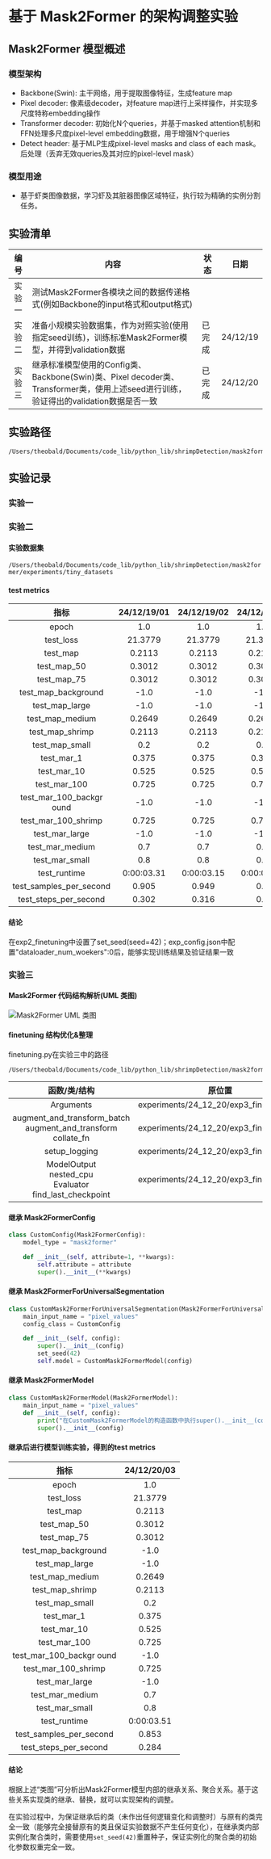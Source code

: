 # 基于 Mask2Former 的架构调整实验
## Mask2Former 模型概述
### 模型架构
- Backbone(Swin): 主干网络，用于提取图像特征，生成feature map
- Pixel decoder: 像素级decoder，对feature map进行上采样操作，并实现多尺度特称embedding操作
- Transformer decoder: 初始化N个queries，并基于masked attention机制和FFN处理多尺度pixel-level embedding数据，用于增强N个queries
- Detect header: 基于MLP生成pixel-level masks and class of each mask。后处理（丢弃无效queries及其对应的pixel-level mask）

### 模型用途
- 基于虾类图像数据，学习虾及其脏器图像区域特征，执行较为精确的实例分割任务。

## 实验清单
| 编号  | 内容                                                                                             | 状态  |    日期     |
|:---:|------------------------------------------------------------------------------------------------|-----|:---------:|
| 实验一 | 测试Mask2Former各模块之间的数据传递格式(例如Backbone的input格式和output格式)                                         |     |           |
| 实验二 | 准备小规模实验数据集，作为对照实验(使用指定seed训练)，训练标准Mask2Former模型，并得到validation数据                                | 已完成 | 24/12/19  |
| 实验三 | 继承标准模型使用的Config类、Backbone(Swin)类、Pixel decoder类、Transformer类，使用上述seed进行训练，验证得出的validation数据是否一致 | 已完成 | 24/12/20  |

## 实验路径
``` 
/Users/theobald/Documents/code_lib/python_lib/shrimpDetection/mask2former/experiments
```

## 实验记录
### 实验一
### 实验二
#### 实验数据集
```/Users/theobald/Documents/code_lib/python_lib/shrimpDetection/mask2former/experiments/tiny_datasets ```
#### test metrics

  |            指标            | 24/12/19/01 | 24/12/19/02 | 24/12/19/03 |
  |:------------------------:|:-----------:|:----------:|:----------:|
  |          epoch           |     1.0     |     1.0    |     1.0    |
  |        test_loss         |   21.3779   |   21.3779  |   21.3779  |
  |         test_map         |   0.2113    |   0.2113   |   0.2113   |
  |       test_map_50        |   0.3012    |   0.3012   |   0.3012   |
  |       test_map_75        |   0.3012    |   0.3012   |   0.3012   |
  |   test_map_background    |    -1.0     |    -1.0    |    -1.0    |
  |      test_map_large      |    -1.0     |    -1.0    |    -1.0    |
  |     test_map_medium      |   0.2649    |   0.2649   |   0.2649   |
  |     test_map_shrimp      |   0.2113    |   0.2113   |   0.2113   |
  |      test_map_small      |     0.2     |     0.2    |     0.2    |
  |        test_mar_1        |    0.375    |    0.375   |    0.375   |
  |       test_mar_10        |    0.525    |    0.525   |    0.525   |
  |       test_mar_100       |    0.725    |    0.725   |    0.725   |
  | test_mar_100_backgr ound |    -1.0     |    -1.0    |    -1.0    |
  |   test_mar_100_shrimp    |    0.725    |    0.725   |    0.725   |
  |      test_mar_large      |    -1.0     |    -1.0    |    -1.0    |
  |     test_mar_medium      |     0.7     |     0.7    |     0.7    |
  |      test_mar_small      |     0.8     |     0.8    |     0.8    |
  |       test_runtime       | 0:00:03.31  | 0:00:03.15 | 0:00:03.33 |
  | test_samples_per_second  |    0.905    |    0.949   |     0.9    |
  |  test_steps_per_second   |    0.302    |   0.316    |    0.3     |

#### 结论
在exp2_finetuning中设置了set_seed(seed=42)；exp_config.json中配置"dataloader_num_woekers":0后，能够实现训练结果及验证结果一致

### 实验三
#### Mask2Former 代码结构解析(UML 类图)
![Mask2Former UML 类图](Mask2FormerArchitecture.png)
#### finetuning 结构优化&整理
finetuning.py在实验三中的路径
```
/Users/theobald/Documents/code_lib/python_lib/shrimpDetection/mask2former/experiments/24_12_20/exp3_finetuning.py
```
|                                函数/类/结构                                 | 原位置                                     | 现位置                                        |
|:----------------------------------------------------------------------:|-----------------------------------------|--------------------------------------------|
|                               Arguments                                | experiments/24_12_20/exp3_finetuning.py | experiments/utils/arguments.py             |
| augment_and_transform_batch <br> augment_and_transform <br> collate_fn | experiments/24_12_20/exp3_finetuning.py | experiments/utils/augment_and_transform.py |
|                             setup_logging                              | experiments/24_12_20/exp3_finetuning.py | experiments/utils/log.py                   |
| ModelOutput <br> nested_cpu <br> Evaluator <br> find_last_checkpoint   | experiments/24_12_20/exp3_finetuning.py | experiments/utils/model_essential_part.py  |
#### 继承 Mask2FormerConfig
```python
class CustomConfig(Mask2FormerConfig):
    model_type = "mask2former"

    def __init__(self, attribute=1, **kwargs):
        self.attribute = attribute
        super().__init__(**kwargs)
```
#### 继承 Mask2FormerForUniversalSegmentation
```python
class CustomMask2FormerForUniversalSegmentation(Mask2FormerForUniversalSegmentation):
    main_input_name = "pixel_values"
    config_class = CustomConfig

    def __init__(self, config):
        super().__init__(config)
        set_seed(42)
        self.model = CustomMask2FormerModel(config)
```
#### 继承 Mask2FormerModel
```python
class CustomMask2FormerModel(Mask2FormerModel):
    main_input_name = "pixel_values"
    def __init__(self, config):
        print("在CustomMask2FormerModel的构造函数中执行super().__init__(config)")
        super().__init__(config)
```
#### 继承后进行模型训练实验，得到的test metrics

  |            指标            | 24/12/20/03 |
  |:------------------------:|:-----------:|
  |          epoch           |     1.0     |
  |        test_loss         |   21.3779   |
  |         test_map         |   0.2113    |
  |       test_map_50        |   0.3012    |
  |       test_map_75        |   0.3012    |
  |   test_map_background    |    -1.0     |
  |      test_map_large      |    -1.0     |
  |     test_map_medium      |   0.2649    |
  |     test_map_shrimp      |   0.2113    |
  |      test_map_small      |     0.2     |
  |        test_mar_1        |    0.375    |
  |       test_mar_10        |    0.525    |
  |       test_mar_100       |    0.725    |
  | test_mar_100_backgr ound |    -1.0     |
  |   test_mar_100_shrimp    |    0.725    |
  |      test_mar_large      |    -1.0     |
  |     test_mar_medium      |     0.7     |
  |      test_mar_small      |     0.8     |
  |       test_runtime       | 0:00:03.51  |
  | test_samples_per_second  |    0.853    |
  |  test_steps_per_second   |    0.284    |
 #### 结论
根据上述“类图”可分析出Mask2Former模型内部的继承关系、聚合关系。基于这些关系实现类的继承、替换，就可以实现架构的调整。

在实验过程中，为保证继承后的类（未作出任何逻辑变化和调整时）与原有的类完全一致（能够完全接替原有的类且保证实验数据不产生任何变化），在继承类内部实例化聚合类时，需要使用```set_seed(42)```重置种子，保证实例化的聚合类的初始化参数权重完全一致。
